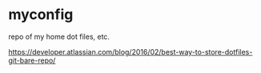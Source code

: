 # myconfig
repo of my home dot files, etc.

https://developer.atlassian.com/blog/2016/02/best-way-to-store-dotfiles-git-bare-repo/
